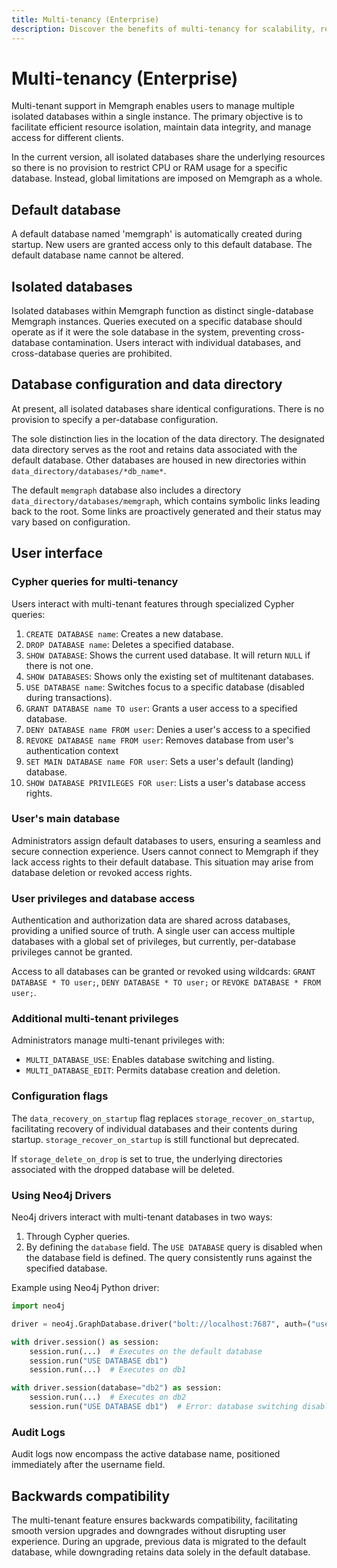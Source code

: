 ```yaml
---
title: Multi-tenancy (Enterprise)
description: Discover the benefits of multi-tenancy for scalability, resource utilization, and performance. Also learn how to manage few isolated databases within a single instance in our detailed documentation.
---
```


# Multi-tenancy (Enterprise)

Multi-tenant support in Memgraph enables users to manage multiple isolated
databases within a single instance. The primary objective is to facilitate
efficient resource isolation, maintain data integrity, and manage access for
different clients.

In the current version, all isolated databases share the underlying resources so
there is no provision to restrict CPU or RAM usage for a specific database.
Instead, global limitations are imposed on Memgraph as a whole.

## Default database

A default database named 'memgraph' is automatically created during startup. New
users are granted access only to this default database. The default
database name cannot be altered.

## Isolated databases

Isolated databases within Memgraph function as distinct single-database Memgraph
instances. Queries executed on a specific database should operate as if it were
the sole database in the system, preventing cross-database contamination. Users
interact with individual databases, and cross-database queries are prohibited.

## Database configuration and data directory

At present, all isolated databases share identical configurations. There is no
provision to specify a per-database configuration.

The sole distinction lies in the location of the data directory. The designated
data directory serves as the root and retains data associated with the default
database. Other databases are housed in new directories within
`data_directory/databases/*db_name*`.

The default `memgraph` database also includes a directory
`data_directory/databases/memgraph`, which contains symbolic links leading back
to the root. Some links are proactively generated and their status may vary
based on configuration.

## User interface

### Cypher queries for multi-tenancy

Users interact with multi-tenant features through specialized Cypher queries:

1. `CREATE DATABASE name`: Creates a new database.
2. `DROP DATABASE name`: Deletes a specified database.
3. `SHOW DATABASE`: Shows the current used database. It will return `NULL` if there is not one.
4. `SHOW DATABASES`: Shows only the existing set of multitenant databases.
5. `USE DATABASE name`: Switches focus to a specific database (disabled during
   transactions).
6. `GRANT DATABASE name TO user`: Grants a user access to a specified database.
7. `DENY DATABASE name FROM user`: Denies a user's access to a specified
8. `REVOKE DATABASE name FROM user`: Removes database from user's authentication 
   context
9. `SET MAIN DATABASE name FOR user`: Sets a user's default (landing) database.
10. `SHOW DATABASE PRIVILEGES FOR user`: Lists a user's database access rights.

### User's main database

Administrators assign default databases to users, ensuring a seamless and secure
connection experience. Users cannot connect to Memgraph if they lack access
rights to their default database. This situation may arise from database
deletion or revoked access rights.

### User privileges and database access

Authentication and authorization data are shared across databases, providing a
unified source of truth. A single user can access multiple databases with a
global set of privileges, but currently, per-database privileges cannot be
granted.

Access to all databases can be granted or revoked using wildcards:
`GRANT DATABASE * TO user;`, `DENY DATABASE * TO user;` or 
`REVOKE DATABASE * FROM user;`.

### Additional multi-tenant privileges

Administrators manage multi-tenant privileges with:

- `MULTI_DATABASE_USE`: Enables database switching and listing.
- `MULTI_DATABASE_EDIT`: Permits database creation and deletion.

### Configuration flags

The `data_recovery_on_startup` flag replaces `storage_recover_on_startup`,
facilitating recovery of individual databases and their contents during startup.
`storage_recover_on_startup` is still functional but deprecated.

If `storage_delete_on_drop` is set to true, the underlying directories
associated with the dropped database will be deleted.

### Using Neo4j Drivers

Neo4j drivers interact with multi-tenant databases in two ways:

1. Through Cypher queries.
2. By defining the `database` field. The `USE DATABASE` query is disabled when
   the database field is defined. The query consistently runs against the
   specified database.

Example using Neo4j Python driver:

```python
import neo4j

driver = neo4j.GraphDatabase.driver("bolt://localhost:7687", auth=("user", "pass"))

with driver.session() as session:
    session.run(...)  # Executes on the default database
    session.run("USE DATABASE db1")
    session.run(...)  # Executes on db1

with driver.session(database="db2") as session:
    session.run(...)  # Executes on db2
    session.run("USE DATABASE db1")  # Error: database switching disabled
```

### Audit Logs

Audit logs now encompass the active database name, positioned immediately after
the username field.

## Backwards compatibility

The multi-tenant feature ensures backwards compatibility, facilitating smooth
version upgrades and downgrades without disrupting user experience. During an
upgrade, previous data is migrated to the default database, while downgrading
retains data solely in the default database.
